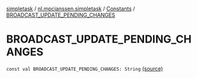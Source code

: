 [simpletask](../../index.md) / [nl.mpcjanssen.simpletask](../index.md) / [Constants](index.md) / [BROADCAST_UPDATE_PENDING_CHANGES](.)

# BROADCAST_UPDATE_PENDING_CHANGES

`const val BROADCAST_UPDATE_PENDING_CHANGES: String` [(source)](https://github.com/mpcjanssen/simpletask-android/blob/master/src/main/java/nl/mpcjanssen/simpletask/Constants.kt#L44)